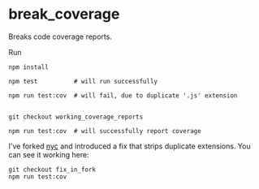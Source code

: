 # break_coverage

Breaks code coverage reports.

Run

```
npm install

npm test          # will run successfully

npm run test:cov  # will fail, due to duplicate '.js' extension


git checkout working_coverage_reports

npm run test:cov  # will successfully report coverage
```

I've forked [nyc](https://github.com/bcoe/nyc/issues/236) and introduced a fix that strips duplicate extensions.
You can see it working here:

```
git checkout fix_in_fork
npm run test:cov
```
